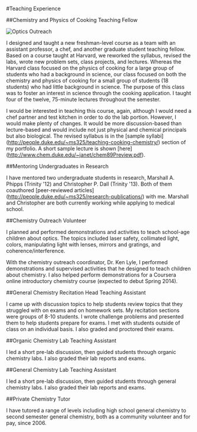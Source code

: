 #Teaching Experience

##Chemistry and Physics of Cooking Teaching Fellow

![Optics Outreach](chemistry-outreach.jpg)

I designed and taught a new freshman-level course as a team with an assistant professor, a chef, and another graduate student teaching fellow. Based on a course taught at Harvard, we reworked the syllabus, revised the labs, wrote new problem sets, class projects, and lectures. Whereas the Harvard class focused on the physics of cooking for a large group of students who had a background in science, our class focused on both the chemistry and physics of cooking for a small group of students (18 students) who had little background in science. The purpose of this class was to foster an interest in science through the cooking application. I taught four of the twelve, 75-minute lectures throughout the semester.

I would be interested in teaching this course, again, although I would need a chef partner and test kitchen in order to do the lab portion. However, I would make plenty of changes. It would be more discussion-based than lecture-based and would include not just physical and chemical principals but also biological. The revised syllabus is in the [sample syllabi] (http://people.duke.edu/~ms325/teaching-cooking-chemistry/) section of my portfolio. A short sample lecture is shown [here] (http://www.chem.duke.edu/~janet/chem89Preview.pdf).

##Mentoring Undergraduates in Research

I have mentored two undergraduate students in research, Marshall A. Phipps (Trinity '12) and Christopher P. Dall (Trinity '13).
Both of them coauthored [peer-reviewed articles] (http://people.duke.edu/~ms325/research-publications/) with me.
Marshall and Christopher are both currently working while applying to medical school.

##Chemistry Outreach Volunteer

I planned and performed demonstrations and activities to teach school-age children about optics. The topics included laser safety, collimated light, colors, manipulating light with lenses, mirrors and gratings, and coherence/interference.

With the chemistry outreach coordinator, Dr. Ken Lyle, I performed demonstrations and supervised activities that he designed to teach children about chemistry. I also helped perform demonstrations for a Coursera online introductory chemistry course (expected to debut Spring 2014).

##General Chemistry Recitation Head Teaching Assistant

I came up with discussion topics to help students review topics that they struggled with on exams and on homework sets. My recitation sections were groups of 8-10 students. I wrote challenge problems and presented them to help students prepare for exams. I met with students outside of class on an individual basis. I also graded and proctored their exams.

##Organic Chemistry Lab Teaching Assistant

I led a short pre-lab discussion, then guided students through organic chemistry labs. I also graded their lab reports and exams.

##General Chemistry Lab Teaching Assistant

I led a short pre-lab discussion, then guided students through general chemistry labs. I also graded their lab reports and exams.

##Private Chemistry Tutor

I have tutored a range of levels including high school general chemistry to second semester general chemistry, both as a community volunteer and for pay, since 2006.
